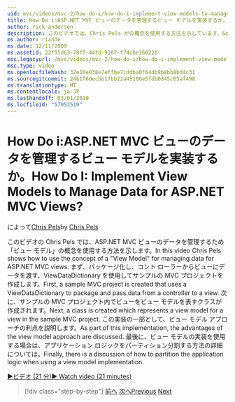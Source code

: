 ```yaml
---
uid: mvc/videos/mvc-2/how-do-i/how-do-i-implement-view-models-to-manage-data-for-aspnet-mvc-views
title: How Do i:ASP.NET MVC ビューのデータを管理するビュー モデルを実装するか。 | Microsoft Docs
author: rick-anderson
description: このビデオでは、Chris Pels がの概念を使用する方法を示しています、&quot;ビュー モデル&quot;ASP.NET MVC ビューのデータを管理するためです。 最初に、サンプルの MVC プロジェクトでは、資格情報が、.
ms.author: riande
ms.date: 12/11/2009
ms.assetid: 22f55d63-78f7-44fd-9107-f74cbe16022b
msc.legacyurl: /mvc/videos/mvc-2/how-do-i/how-do-i-implement-view-models-to-manage-data-for-aspnet-mvc-views
msc.type: video
ms.openlocfilehash: 32e10e038e7effbe7cddba0f64db9b8bb8bd4c31
ms.sourcegitcommit: 24b1f6decbb17bb22a45166e5fdb0845c65af498
ms.translationtype: MT
ms.contentlocale: ja-JP
ms.lasthandoff: 03/01/2019
ms.locfileid: "57053519"
---
```

<a name="how-do-i-implement-view--models-to-manage-data-for-aspnet-mvc-views"></a><span data-ttu-id="f5b3a-105">How Do i:ASP.NET MVC ビューのデータを管理するビュー モデルを実装するか。</span><span class="sxs-lookup"><span data-stu-id="f5b3a-105">How Do I: Implement View  Models to Manage Data for ASP.NET MVC Views?</span></span>
====================
<span data-ttu-id="f5b3a-106">によって[Chris Pels](https://twitter.com/chrispels)</span><span class="sxs-lookup"><span data-stu-id="f5b3a-106">by [Chris Pels](https://twitter.com/chrispels)</span></span>

<span data-ttu-id="f5b3a-107">このビデオの Chris Pels では、ASP.NET MVC ビューのデータを管理するため「ビュー モデル」の概念を使用する方法を示します。</span><span class="sxs-lookup"><span data-stu-id="f5b3a-107">In this video Chris Pels shows how to use the concept of a "View Model" for managing data for ASP.NET MVC views.</span></span> <span data-ttu-id="f5b3a-108">まず、パッケージ化し、コント ローラーからビューにデータを渡す、ViewDataDictionary を使用してサンプルの MVC プロジェクトを作成します。</span><span class="sxs-lookup"><span data-stu-id="f5b3a-108">First, a sample MVC project is created that uses a ViewDataDictionary to package and pass data from a controller to a view.</span></span> <span data-ttu-id="f5b3a-109">次に、サンプルの MVC プロジェクト内でビューをビュー モデルを表すクラスが作成されます。</span><span class="sxs-lookup"><span data-stu-id="f5b3a-109">Next, a class is created which represents a view model for a view in the sample MVC project.</span></span> <span data-ttu-id="f5b3a-110">この実装の一部として、ビュー モデル アプローチの利点を説明します。</span><span class="sxs-lookup"><span data-stu-id="f5b3a-110">As part of this implementation, the advantages of the view model approach are discussed.</span></span> <span data-ttu-id="f5b3a-111">最後に、ビュー モデルの実装を使用する場合は、アプリケーション ロジックをパーティション分割する方法の詳細については。</span><span class="sxs-lookup"><span data-stu-id="f5b3a-111">Finally, there is a discussion of how to partition the application logic when using a view model implementation.</span></span>

[<span data-ttu-id="f5b3a-112">&#9654;ビデオ (21 分)</span><span class="sxs-lookup"><span data-stu-id="f5b3a-112">&#9654; Watch video (21 minutes)</span></span>](https://channel9.msdn.com/Blogs/ASP-NET-Site-Videos/how-do-i-implement-view-models-to-manage-data-for-aspnet-mvc-views)

> [!div class="step-by-step"]
> <span data-ttu-id="f5b3a-113">[前へ](how-do-i-work-with-data-in-aspnet-mvc-partial-views.md)
> [次へ](how-do-i-create-a-custom-html-helper-for-an-mvc-application.md)</span><span class="sxs-lookup"><span data-stu-id="f5b3a-113">[Previous](how-do-i-work-with-data-in-aspnet-mvc-partial-views.md)
[Next](how-do-i-create-a-custom-html-helper-for-an-mvc-application.md)</span></span>
